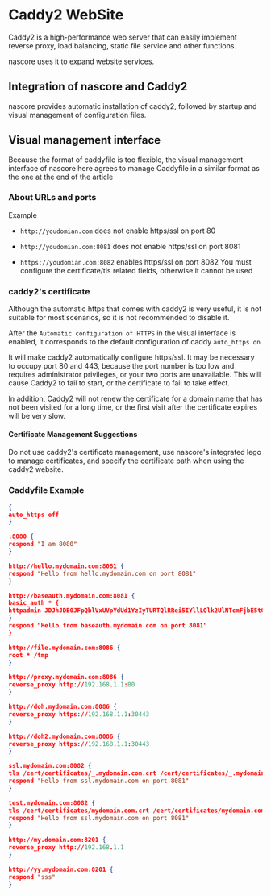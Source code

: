 # Caddy2 WebSite

Caddy2 is a high-performance web server that can easily implement reverse proxy, load balancing, static file service and other functions.

nascore uses it to expand website services.

## Integration of nascore and Caddy2

nascore provides automatic installation of caddy2, followed by startup and visual management of configuration files.

## Visual management interface

Because the format of caddyfile is too flexible, the visual management interface of nascore here agrees to manage Caddyfile in a similar format as the one at the end of the article

### About URLs and ports

Example

- `http://youdomian.com` does not enable https/ssl on port 80

- `http://youdomian.com:8081` does not enable https/ssl on port 8081

- `https://youdomian.com:8082` enables https/ssl on port 8082 You must configure the certificate/tls related fields, otherwise it cannot be used

### caddy2's certificate

Although the automatic https that comes with caddy2 is very useful, it is not suitable for most scenarios, so it is not recommended to disable it.

After the `Automatic configuration of HTTPS` in the visual interface is enabled, it corresponds to the default configuration of caddy `auto_https on`

It will make caddy2 automatically configure https/ssl. It may be necessary to occupy port 80 and 443, because the port number is too low and requires administrator privileges, or your two ports are unavailable. This will cause Caddy2 to fail to start, or the certificate to fail to take effect.

In addition, Caddy2 will not renew the certificate for a domain name that has not been visited for a long time, or the first visit after the certificate expires will be very slow.

#### Certificate Management Suggestions

Do not use caddy2's certificate management, use nascore's integrated lego to manage certificates, and specify the certificate path when using the caddy2 website.

### Caddyfile Example

```json
{
auto_https off
}

:8080 {
respond "I am 8080"
}

http://hello.mydomain.com:8081 {
respond "Hello from hello.mydomain.com on port 8081"
}

http://baseauth.mydomain.com:8081 {
basic_auth * {
httpadmin JDJhJDE0JFpQblVxUVpYdUd1YzIyTURTQlRRei5IYllLQlk2UlNTcmFjbE5tOUdrcDFsdll0VUtETHlt
}
respond "Hello from baseauth.mydomain.com on port 8081"
}

http://file.mydomain.com:8086 {
root * /tmp
}

http://proxy.mydomain.com:8086 {
reverse_proxy http://192.168.1.1:80
}

http://doh.mydomain.com:8086 {
reverse_proxy https://192.168.1.1:30443
}

http://doh2.mydomain.com:8086 {
reverse_proxy https://192.168.1.1:30443
}

ssl.mydomain.com:8082 {
tls /cert/certificates/_.mydomain.com.crt /cert/certificates/_.mydomain.com.key
respond "Hello from ssl.mydomain.com on port 8081"
}

test.mydomain.com:8082 {
tls /cert/certificates/mydomain.com.crt /cert/certificates/mydomain.com.key
respond "Hello from ssl.mydomain.com on port 8081"
}

http://my.domain.com:8201 {
reverse_proxy http://192.168.1.1
}

http://yy.mydomain.com:8201 {
respond "sss"
}
```
